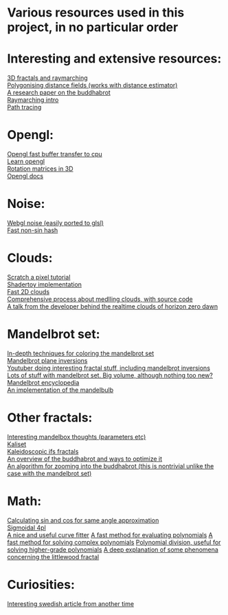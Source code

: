 # Various resources used in this project, in no particular order

# Interesting and extensive resources:
[3D fractals and raymarching](http://blog.hvidtfeldts.net/index.php/2011/06/distance-estimated-3d-fractals-part-i/)<br/>
[Polygonising distance fields (works with distance estimator)](http://paulbourke.net/geometry/polygonise/)<br/>
[A research paper on the buddhabrot](https://vixra.org/pdf/1604.0392v1.pdf)<br/>
[Raymarching intro](https://www.youtube.com/watch?v=yxNnRSefK94)<br/>
[Path tracing](https://www.iquilezles.org/www/articles/simplepathtracing/simplepathtracing.htm)<br/>


# Opengl:
[Opengl fast buffer transfer to cpu](https://www.seas.upenn.edu/~pcozzi/OpenGLInsights/OpenGLInsights-AsynchronousBufferTransfers.pdf)<br/>
[Learn opengl](https://learnopengl.com/Getting-started/Hello-Triangle)<br/>
[Rotation matrices in 3D](https://i.stack.imgur.com/ps8Xz.png)<br/>
[Opengl docs](http://docs.gl/)<br/>

# Noise:
[Webgl noise (easily ported to glsl)](https://github.com/ashima/webgl-noise/tree/master/src)<br/>
[Fast non-sin hash](https://www.shadertoy.com/view/4djSRW)<br/>


# Clouds:
[Scratch a pixel tutorial](https://www.scratchapixel.com/lessons/procedural-generation-virtual-worlds/simulating-sky/simulating-colors-of-the-sky)<br/>
[Shadertoy implementation](https://www.shadertoy.com/view/XslGRr)<br/>
[Fast 2D clouds](https://www.shadertoy.com/view/4tdSWr)<br/>
[Comprehensive process about medlling clouds, with source code](https://www.youtube.com/watch?v=4QOcCGI6xOU)<br/>
[A talk from the developer behind the realtime clouds of horizon zero dawn](http://killzone.dl.playstation.net/killzone/horizonzerodawn/presentations/Siggraph15_Schneider_Real-Time_Volumetric_Cloudscapes_of_Horizon_Zero_Dawn.pdf)

# Mandelbrot set:
[In-depth techniques for coloring the mandelbrot set](https://www.math.univ-toulouse.fr/~cheritat/wiki-draw/index.php/Mandelbrot_set)<br/>
[Mandelbrot plane inversions](https://mathcs.clarku.edu/~djoyce/julia/altplane.html)<br/>
[Youtuber doing interesting fractal stuff, including mandelbrot inversions](https://www.youtube.com/user/Arneauxtje/videos)<br/>
[Lots of stuff with mandelbrot set. Big volume, although nothing too new?](https://dhushara.com/DarkHeart/DarkHeart.htm)<br/>
[Mandelbrot encyclopedia](https://mrob.com/pub/muency.html)<br/>
[An implementation of the mandelbulb](https://www.shadertoy.com/view/ltfSWn)<br/>

# Other fractals:
[Interesting mandelbox thoughts (parameters etc)](https://sites.google.com/site/mandelbox/variations)<br/>
[Kaliset](http://www.fractalforums.com/new-theories-and-research/very-simple-formula-for-fractal-patterns)<br/>
[Kaleidoscopic ifs fractals](http://www.fractalforums.com/sierpinski-gasket/kaleidoscopic-(escape-time-ifs)/)<br/>
[An overview of the buddhabrot and ways to optimize it](https://benedikt-bitterli.me/buddhabrot/)<br/>
[An algorithm for zooming into the buddhabrot (this is nontrivial unlike the case with the mandelbrot set)](http://www.steckles.com/buddha/)<br/>

# Math:
[Calculating sin and cos for same angle approximation](https://www.wolframalpha.com/input/?i=plot+sqrt%281-cos%5E2%29*sign%28x%29+from+-pi+to+pi)<br/>
[Sigmoidal 4pl](https://www.desmos.com/calculator/xcwuwfuvb5)<br/>
[A nice and useful curve fitter](https://mycurvefit.com/)
[A fast method for evaluating polynomials](https://en.wikipedia.org/wiki/Horner%27s_method)
[A fast method for solving complex polynomials](https://en.wikipedia.org/wiki/Durand%E2%80%93Kerner_method)
[Polynomial division, useful for solving higher-grade polynomials]( https://en.wikipedia.org/wiki/Synthetic_division)
[A deep explanation of some phenomena concerning the littlewood fractal](https://johncarlosbaez.wordpress.com/2011/12/11/the-beauty-of-roots/)

# Curiosities:
[Interesting swedish article from another time](https://www.idg.se/2.1085/1.431735/mandelbrot--forskningen-fortsatter)<br/>
